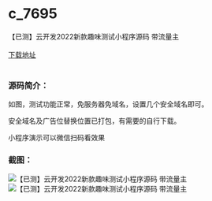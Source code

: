 # c_7695
【已测】云开发2022新款趣味测试小程序源码 带流量主
<br/></br>
[下载地址](https://www.uuid2.com/7695.html "下载地址")
<br/></br>
<h3>源码简介：</h3>
<p>如图，测试功能正常，免服务器免域名，设置几个安全域名即可。<p>
<p>安全域名及广告位替换位置已打包，有需要的自行下载。<p>
<p>小程序演示可以微信扫码看效果<p>
<h3>截图：</h3>
<img src="https://www.uuid2.com/wp-content/uploads/img/uimage/98531644979697.png" alt="【已测】云开发2022新款趣味测试小程序源码 带流量主"><img src="https://www.uuid2.com/wp-content/uploads/img/uimage/50521644979819.jpg" alt="【已测】云开发2022新款趣味测试小程序源码 带流量主">
